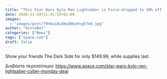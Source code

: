 ```yaml
---
title: "This Star Wars Kylo Ren Lightsaber is Force-dropped to 50% off in Cyber Monday deal"
date: 2020-11-29T21:41:53+01:00
images:
  - "images/post/79n6uLBiAWyQNby9vg57e8.jpg"
author: "AstroBot"
categories: ["News"]
tags: ["space.com"]
draft: false
---
```


Show your friends The Dark Side for only $149.99, while supplies last. 

Διαβάστε περισσότερα: https://www.space.com/star-wars-kylo-ren-lightsaber-cyber-monday-deal

